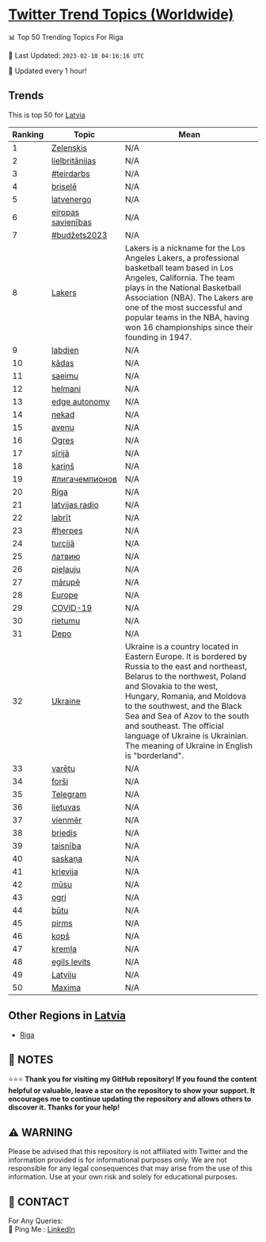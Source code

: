 [Twitter Trend Topics (Worldwide)](https://github.com/ErcinDedeoglu/Twitter-Trend-Topics)
==========


📊 Top 50 Trending Topics For Riga

📆 Last Updated: `2023-02-10 04:16:16 UTC`

🔧 Updated every 1 hour!


## Trends

This is top 50 for [Latvia](</Latvia>)

| Ranking | Topic | Mean |
| ------- | ------------ | ------------ |
| 1 | [Zelenskis](http://twitter.com/search?q=Zelenskis) | N/A |
| 2 | [lielbritānijas](http://twitter.com/search?q=lielbrit%c4%81nijas) | N/A |
| 3 | [#teirdarbs](http://twitter.com/search?q=%23teirdarbs) | N/A |
| 4 | [briselē](http://twitter.com/search?q=brisel%c4%93) | N/A |
| 5 | [latvenergo](http://twitter.com/search?q=latvenergo) | N/A |
| 6 | [eiropas savienības](http://twitter.com/search?q=eiropas+savien%c4%abbas) | N/A |
| 7 | [#budžets2023](http://twitter.com/search?q=%23bud%c5%beets2023) | N/A |
| 8 | [Lakers](http://twitter.com/search?q=Lakers) | Lakers is a nickname for the Los Angeles Lakers, a professional basketball team based in Los Angeles, California. The team plays in the National Basketball Association (NBA). The Lakers are one of the most successful and popular teams in the NBA, having won 16 championships since their founding in 1947. |
| 9 | [labdien](http://twitter.com/search?q=labdien) | N/A |
| 10 | [kādas](http://twitter.com/search?q=k%c4%81das) | N/A |
| 11 | [saeimu](http://twitter.com/search?q=saeimu) | N/A |
| 12 | [helmani](http://twitter.com/search?q=helmani) | N/A |
| 13 | [edge autonomy](http://twitter.com/search?q=edge+autonomy) | N/A |
| 14 | [nekad](http://twitter.com/search?q=nekad) | N/A |
| 15 | [avenu](http://twitter.com/search?q=avenu) | N/A |
| 16 | [Ogres](http://twitter.com/search?q=Ogres) | N/A |
| 17 | [sīrijā](http://twitter.com/search?q=s%c4%abrij%c4%81) | N/A |
| 18 | [kariņš](http://twitter.com/search?q=kari%c5%86%c5%a1) | N/A |
| 19 | [#лигачемпионов](http://twitter.com/search?q=%23%d0%bb%d0%b8%d0%b3%d0%b0%d1%87%d0%b5%d0%bc%d0%bf%d0%b8%d0%be%d0%bd%d0%be%d0%b2) | N/A |
| 20 | [Riga](http://twitter.com/search?q=Riga) | N/A |
| 21 | [latvijas radio](http://twitter.com/search?q=latvijas+radio) | N/A |
| 22 | [labrīt](http://twitter.com/search?q=labr%c4%abt) | N/A |
| 23 | [#herpes](http://twitter.com/search?q=%23herpes) | N/A |
| 24 | [turcijā](http://twitter.com/search?q=turcij%c4%81) | N/A |
| 25 | [латвию](http://twitter.com/search?q=%d0%bb%d0%b0%d1%82%d0%b2%d0%b8%d1%8e) | N/A |
| 26 | [pieļauju](http://twitter.com/search?q=pie%c4%bcauju) | N/A |
| 27 | [mārupē](http://twitter.com/search?q=m%c4%81rup%c4%93) | N/A |
| 28 | [Europe](http://twitter.com/search?q=Europe) | N/A |
| 29 | [COVID-19](http://twitter.com/search?q=COVID-19) | N/A |
| 30 | [rietumu](http://twitter.com/search?q=rietumu) | N/A |
| 31 | [Depo](http://twitter.com/search?q=Depo) | N/A |
| 32 | [Ukraine](http://twitter.com/search?q=Ukraine) | Ukraine is a country located in Eastern Europe. It is bordered by Russia to the east and northeast, Belarus to the northwest, Poland and Slovakia to the west, Hungary, Romania, and Moldova to the southwest, and the Black Sea and Sea of Azov to the south and southeast. The official language of Ukraine is Ukrainian. The meaning of Ukraine in English is "borderland". |
| 33 | [varētu](http://twitter.com/search?q=var%c4%93tu) | N/A |
| 34 | [forši](http://twitter.com/search?q=for%c5%a1i) | N/A |
| 35 | [Telegram](http://twitter.com/search?q=Telegram) | N/A |
| 36 | [lietuvas](http://twitter.com/search?q=lietuvas) | N/A |
| 37 | [vienmēr](http://twitter.com/search?q=vienm%c4%93r) | N/A |
| 38 | [briedis](http://twitter.com/search?q=briedis) | N/A |
| 39 | [taisnība](http://twitter.com/search?q=taisn%c4%abba) | N/A |
| 40 | [saskaņa](http://twitter.com/search?q=saska%c5%86a) | N/A |
| 41 | [krievija](http://twitter.com/search?q=krievija) | N/A |
| 42 | [mūsu](http://twitter.com/search?q=m%c5%absu) | N/A |
| 43 | [ogri](http://twitter.com/search?q=ogri) | N/A |
| 44 | [būtu](http://twitter.com/search?q=b%c5%abtu) | N/A |
| 45 | [pirms](http://twitter.com/search?q=pirms) | N/A |
| 46 | [kopš](http://twitter.com/search?q=kop%c5%a1) | N/A |
| 47 | [kremļa](http://twitter.com/search?q=krem%c4%bca) | N/A |
| 48 | [egils levits](http://twitter.com/search?q=egils+levits) | N/A |
| 49 | [Latviju](http://twitter.com/search?q=Latviju) | N/A |
| 50 | [Maxima](http://twitter.com/search?q=Maxima) | N/A |



## Other Regions in [Latvia](</Latvia>)

* [Riga](</Latvia/Riga.md>)



## 📝 NOTES

⭐⭐⭐ **Thank you for visiting my GitHub repository! If you found the content helpful or valuable, leave a star on the repository to show your support. It encourages me to continue updating the repository and allows others to discover it. Thanks for your help!**


## ⚠️ WARNING

Please be advised that this repository is not affiliated with Twitter and the information provided is for informational purposes only. We are not responsible for any legal consequences that may arise from the use of this information. Use at your own risk and solely for educational purposes.


## 📨 CONTACT

 For Any Queries:  
            🏓 Ping Me : [LinkedIn](https://www.linkedin.com/in/ercindedeoglu/)

